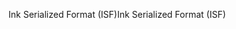 <span data-ttu-id="279a4-101">Ink Serialized Format (ISF)</span><span class="sxs-lookup"><span data-stu-id="279a4-101">Ink Serialized Format (ISF)</span></span>